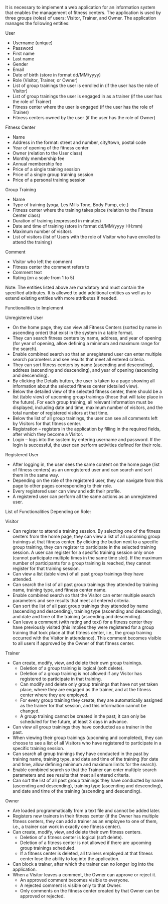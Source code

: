 It is necessary to implement a web application for an information system that enables the management of fitness centers. 
The application is used by three groups (roles) of users: Visitor, Trainer, and Owner. 
The application manages the following entities:

User

  - Username (unique)
  - Password
  - First name
  - Last name
  - Gender
  - Email
  - Date of birth (store in format dd/MM/yyyy)
  - Role (Visitor, Trainer, or Owner)
  - List of group trainings the user is enrolled in (if the user has the role of Visitor)
  - List of group trainings the user is engaged in as a trainer (if the user has the role of Trainer)
  - Fitness center where the user is engaged (if the user has the role of Trainer)
  - Fitness centers owned by the user (if the user has the role of Owner)

Fitness Center

  - Name
  - Address in the format: street and number, city/town, postal code
  - Year of opening of the fitness center
  - Owner (relation to the User class)
  - Monthly membership fee
  - Annual membership fee
  - Price of a single training session
  - Price of a single group training session
  - Price of a personal training session

Group Training

  - Name
  - Type of training (yoga, Les Mills Tone, Body Pump, etc.)
  - Fitness center where the training takes place (relation to the Fitness Center class)
  - Duration of training (expressed in minutes)
  - Date and time of training (store in format dd/MM/yyyy HH:mm)
  - Maximum number of visitors
  - List of visitors (list of Users with the role of Visitor who have enrolled to attend the training)

Comment

  - Visitor who left the comment
  - Fitness center the comment refers to
  - Comment text
  - Rating (on a scale from 1 to 5)

Note: The entities listed above are mandatory and must contain the specified attributes. 
It is allowed to add additional entities as well as to extend existing entities with more attributes if needed.

Functionalities to Implement

Unregistered User

  - On the home page, they can view all Fitness Centers (sorted by name in ascending order) that exist in the system in a table format.
  - They can search fitness centers by name, address, and year of opening (for year of opening, allow defining a minimum and maximum range for the search).
  - Enable combined search so that an unregistered user can enter multiple search parameters and see results that meet all entered criteria.
  - They can sort fitness centers by name (ascending and descending), address (ascending and descending), and year of opening (ascending and descending).
  - By clicking the Details button, the user is taken to a page showing all information about the selected fitness center (detailed view).
  - Below the detailed view of the selected fitness center, there should be a list (table view) of upcoming group trainings (those that will take place in the future).
    For each group training, all relevant information must be displayed, including date and time, maximum number of visitors, and the total number of registered visitors at that time.
  - Below the list of all group trainings, the user can see all comments left by Visitors for that fitness center.
  - Registration – registers in the application by filling in the required fields, after which they become a Visitor.
  - Login – logs into the system by entering username and password. If the login is successful, the user can perform activities defined for their role.

Registered User

  - After logging in, the user sees the same content on the home page (list of fitness centers) as an unregistered user and can search and sort them in the same way.
  - Depending on the role of the registered user, they can navigate from this page to other pages corresponding to their role.
  - Every registered user can view and edit their profile.
  - A registered user can perform all the same actions as an unregistered user.

List of Functionalities Depending on Role:

Visitor

  - Can register to attend a training session.
    By selecting one of the fitness centers from the home page, they can view a list of all upcoming group trainings at that fitness center.
    By clicking the button next to a specific group training, they can register to participate in the selected training session.
    A user can register for a specific training session only once (cannot participate multiple times in the same time slot).
    If the maximum number of participants for a group training is reached, they cannot register for that training session.
  - Can view a list (table view) of all past group trainings they have attended.
  - Can search the list of all past group trainings they attended by training name, training type, and fitness center name.
  - Enable combined search so that the Visitor can enter multiple search parameters and see results that meet all entered criteria.
  - Can sort the list of all past group trainings they attended by name (ascending and descending), training type (ascending and descending), and date and time of the training (ascending and descending).
  - Can leave a comment (with rating and text) for a fitness center they have previously visited (this implies they were registered for a group training that took place at that fitness center, i.e., the group training occurred with the Visitor in attendance).
    This comment becomes visible to all users if approved by the Owner of that fitness center.

Trainer

  - Can create, modify, view, and delete their own group trainings.
    - Deletion of a group training is logical (soft delete).
    - Deletion of a group training is not allowed if any Visitor has registered to participate in that training.
    - Can modify and delete only group trainings that have not yet taken place, where they are engaged as the trainer, and at the fitness center where they are employed.
    - For every group training they create, they are automatically assigned as the trainer for that session, and this information cannot be changed.
    - A group training cannot be created in the past; it can only be scheduled for the future, at least 3 days in advance.
  - Can view all group trainings they have conducted as a trainer in the past.
  - When viewing their group trainings (upcoming and completed), they can choose to see a list of all Visitors who have registered to participate in a specific training session.
  - Can search all group trainings they have conducted in the past by training name, training type, and date and time of the training (for date and time, allow defining minimum and maximum limits for the search).
  - Enable combined search so that the Trainer can enter multiple search parameters and see results that meet all entered criteria.
  - Can sort the list of all past group trainings they have conducted by name (ascending and descending), training type (ascending and descending), and date and time of the training (ascending and descending).

Owner

  - Are loaded programmatically from a text file and cannot be added later.
  - Registers new trainers in their fitness center (if the Owner has multiple fitness centers, they can add a trainer as an employee to one of them, i.e., a trainer can work in exactly one fitness center).
  - Can create, modify, view, and delete their own fitness centers.
    - Deletion of a fitness center is logical (soft delete).
    - Deletion of a fitness center is not allowed if there are upcoming group trainings scheduled.
    - If a fitness center is deleted, all trainers employed at that fitness center lose the ability to log into the application.
  - Can block a trainer, after which the trainer can no longer log into the application.
  - When a Visitor leaves a comment, the Owner can approve or reject it.
    - An approved comment becomes visible to everyone.
    - A rejected comment is visible only to that Owner.  
    - Only comments on the fitness center created by that Owner can be approved or rejected.
